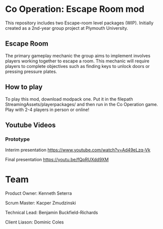 # Co Operation: Escape Room mod
This repository includes two Escape-room level packages (WIP). Initially created as a 2nd-year group project at Plymouth University.

## Escape Room
The primary gameplay mechanic the group aims to implement involves players working together to escape a room. This mechanic will require players to complete objectives such as finding keys to unlock doors or pressing pressure plates.

## How to play
To play this mod, download modpack one. Put it in the filepath StreamingAssets/playerpackages/ and then run in the Co Operation game. Play with 2-4 players in person or online!

## Youtube Videos
### Prototype
Interim presentation
https://www.youtube.com/watch?v=Ad49eLzq-Vk

Final presentation
https://youtu.be/fQpRUXdd9XM

# Team
Product Owner: Kenneth Seterra

Scrum Master: Kacper Zmudzinski

Technical Lead: Benjamin Buckfield-Richards

Client Liason: Dominic Coles
